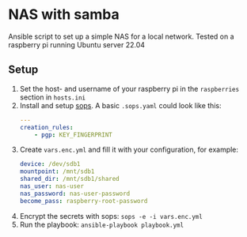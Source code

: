 # NAS with samba
Ansible script to set up a simple NAS for a local network. Tested on a raspberry pi running Ubuntu server 22.04

## Setup
1. Set the host- and username of your raspberry pi in the `raspberries` section in `hosts.ini`
2. Install and setup [sops](https://github.com/getsops/sops). A basic `.sops.yaml` could look like this:
    ```yaml
    ---
    creation_rules:
        - pgp: KEY_FINGERPRINT
    ```
3. Create `vars.enc.yml` and fill it with your configuration, for example:
    ```yaml
    device: /dev/sdb1
    mountpoint: /mnt/sdb1
    shared_dir: /mnt/sdb1/shared
    nas_user: nas-user
    nas_password: nas-user-password
    become_pass: raspberry-root-password
    ```
4. Encrypt the secrets with sops: `sops -e -i vars.enc.yml`
5. Run the playbook: `ansible-playbook playbook.yml`
